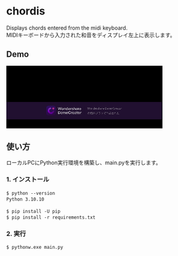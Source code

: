 # chordis
Displays chords entered from the midi keyboard.<br>
MIDIキーボードから入力された和音をディスプレイ左上に表示します。

## Demo
![demo](res/demo.gif)

## 使い方
ローカルPCにPython実行環境を構築し、main.pyを実行します。

### 1. インストール
```
$ python --version
Python 3.10.10

$ pip install -U pip
$ pip install -r requirements.txt
```

### 2. 実行
```
$ pythonw.exe main.py
```